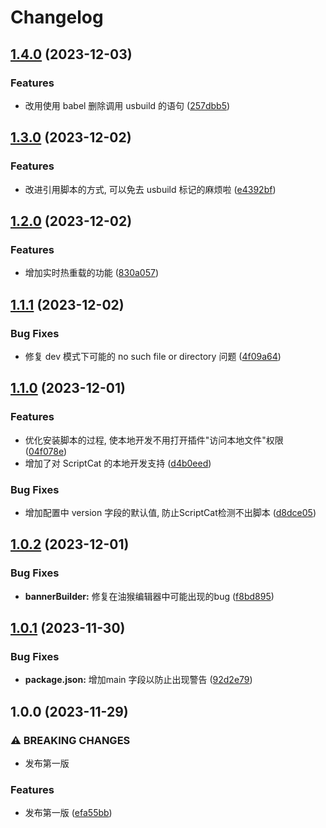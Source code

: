 # Changelog

## [1.4.0](https://github.com/LinLin00000000/usbuild/compare/v1.3.0...v1.4.0) (2023-12-03)


### Features

* 改用使用 babel 删除调用 usbuild 的语句 ([257dbb5](https://github.com/LinLin00000000/usbuild/commit/257dbb5f67e90ea6ab17a61c82139b39124a136e))

## [1.3.0](https://github.com/LinLin00000000/usbuild/compare/v1.2.0...v1.3.0) (2023-12-02)


### Features

* 改进引用脚本的方式, 可以免去 usbuild 标记的麻烦啦 ([e4392bf](https://github.com/LinLin00000000/usbuild/commit/e4392bfd3cc8839990977e42523581753fc47c23))

## [1.2.0](https://github.com/LinLin00000000/usbuild/compare/v1.1.1...v1.2.0) (2023-12-02)


### Features

* 增加实时热重载的功能 ([830a057](https://github.com/LinLin00000000/usbuild/commit/830a0572c1baa696c43c714616359144ed783ada))

## [1.1.1](https://github.com/LinLin00000000/usbuild/compare/v1.1.0...v1.1.1) (2023-12-02)


### Bug Fixes

* 修复 dev 模式下可能的 no such file or directory 问题 ([4f09a64](https://github.com/LinLin00000000/usbuild/commit/4f09a64d29b5815a930873d95c3f4ab8e3d93b72))

## [1.1.0](https://github.com/LinLin00000000/usbuild/compare/v1.0.2...v1.1.0) (2023-12-01)


### Features

* 优化安装脚本的过程, 使本地开发不用打开插件"访问本地文件"权限 ([04f078e](https://github.com/LinLin00000000/usbuild/commit/04f078ef01f6bf8806693563764c512b36c8ab18))
* 增加了对 ScriptCat 的本地开发支持 ([d4b0eed](https://github.com/LinLin00000000/usbuild/commit/d4b0eed08f8e51448b47b922b9e5e5f54a1a53b5))


### Bug Fixes

* 增加配置中 version 字段的默认值, 防止ScriptCat检测不出脚本 ([d8dce05](https://github.com/LinLin00000000/usbuild/commit/d8dce05b9ec6578299f7f8354ad5b945d9ca58ed))

## [1.0.2](https://github.com/LinLin00000000/usbuild/compare/v1.0.1...v1.0.2) (2023-12-01)


### Bug Fixes

* **bannerBuilder:** 修复在油猴编辑器中可能出现的bug ([f8bd895](https://github.com/LinLin00000000/usbuild/commit/f8bd895fee340f2495496e4a6b6bf5f11292f172))

## [1.0.1](https://github.com/LinLin00000000/usbuild/compare/v1.0.0...v1.0.1) (2023-11-30)


### Bug Fixes

* **package.json:** 增加main 字段以防止出现警告 ([92d2e79](https://github.com/LinLin00000000/usbuild/commit/92d2e79292c11b389447383eef721b2e11c4da21))

## 1.0.0 (2023-11-29)


### ⚠ BREAKING CHANGES

* 发布第一版

### Features

* 发布第一版 ([efa55bb](https://github.com/LinLin00000000/usbuild/commit/efa55bb79eed98b75b6de375c89bc5494b54353c))
